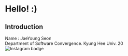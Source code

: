 # Hello! :)
## Introduction
Name : JaeYoung Seon<br>
Department of Software Convergence. Kyung Hee Univ. 20<br>
![Instagram badge](http://img.shields.io/badge/-instagram-E4405F?style=flat-square&logo=instagram&link=https://www.instagram.com/seon_jae_0/?hl=ko)
<!--
**tjswodud/tjswodud** is a ✨ _special_ ✨ repository because its `README.md` (this file) appears on your GitHub profile.

Here are some ideas to get you started:

- 🔭 I’m currently working on ...
- 🌱 I’m currently learning ...
- 👯 I’m looking to collaborate on ...
- 🤔 I’m looking for help with ...
- 💬 Ask me about ...
- 📫 How to reach me: ...
- 😄 Pronouns: ...
- ⚡ Fun fact: ...
-->
